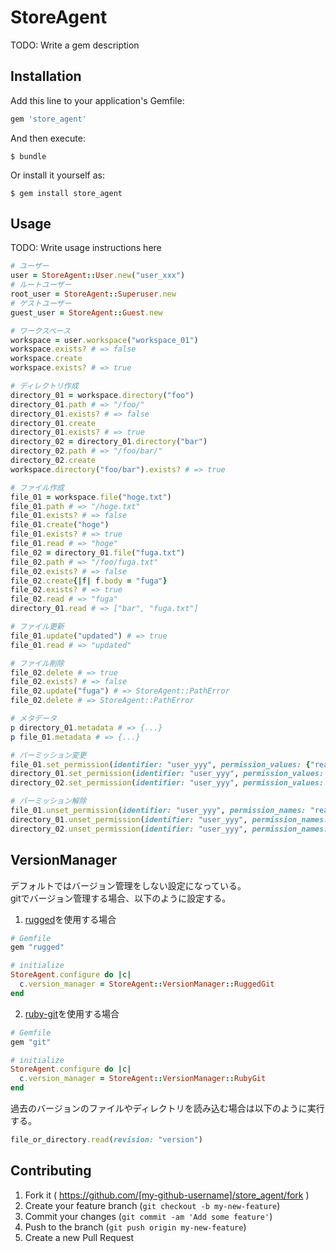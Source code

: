 # StoreAgent

TODO: Write a gem description

## Installation

Add this line to your application's Gemfile:

```ruby
gem 'store_agent'
```

And then execute:

    $ bundle

Or install it yourself as:

    $ gem install store_agent

## Usage

TODO: Write usage instructions here

```ruby
# ユーザー
user = StoreAgent::User.new("user_xxx")
# ルートユーザー
root_user = StoreAgent::Superuser.new
# ゲストユーザー
guest_user = StoreAgent::Guest.new

# ワークスペース
workspace = user.workspace("workspace_01")
workspace.exists? # => false
workspace.create
workspace.exists? # => true

# ディレクトリ作成
directory_01 = workspace.directory("foo")
directory_01.path # => "/foo/"
directory_01.exists? # => false
directory_01.create
directory_01.exists? # => true
directory_02 = directory_01.directory("bar")
directory_02.path # => "/foo/bar/"
directory_02.create
workspace.directory("foo/bar").exists? # => true

# ファイル作成
file_01 = workspace.file("hoge.txt")
file_01.path # => "/hoge.txt"
file_01.exists? # => false
file_01.create("hoge")
file_01.exists? # => true
file_01.read # => "hoge"
file_02 = directory_01.file("fuga.txt")
file_02.path # => "/foo/fuga.txt"
file_02.exists? # => false
file_02.create{|f| f.body = "fuga"}
file_02.exists? # => true
file_02.read # => "fuga"
directory_01.read # => ["bar", "fuga.txt"]

# ファイル更新
file_01.update("updated") # => true
file_01.read # => "updated"

# ファイル削除
file_02.delete # => true
file_02.exists? # => false
file_02.update("fuga") # => StoreAgent::PathError
file_02.delete # => StoreAgent::PathError

# メタデータ
p directory_01.metadata # => {...}
p file_01.metadata # => {...}

# パーミッション変更
file_01.set_permission(identifier: "user_yyy", permission_values: {"read" => true, "write" => false})
directory_01.set_permission(identifier: "user_yyy", permission_values: {"read" => true})
directory_02.set_permission(identifier: "user_yyy", permission_values: {"read" => true, "write" => true}, recursive: true)

# パーミッション解除
file_01.unset_permission(identifier: "user_yyy", permission_names: "read")
directory_01.unset_permission(identifier: "user_yyy", permission_names: ["read"])
directory_02.unset_permission(identifier: "user_yyy", permission_names: ["read", "write"], recursive: true)
```

## VersionManager

デフォルトではバージョン管理をしない設定になっている。  
gitでバージョン管理する場合、以下のように設定する。  

1. [rugged](https://github.com/libgit2/rugged)を使用する場合  

```ruby
# Gemfile
gem "rugged"

# initialize
StoreAgent.configure do |c|
  c.version_manager = StoreAgent::VersionManager::RuggedGit
end
```

2. [ruby-git](https://github.com/schacon/ruby-git)を使用する場合  

```ruby
# Gemfile
gem "git"

# initialize
StoreAgent.configure do |c|
  c.version_manager = StoreAgent::VersionManager::RubyGit
end
```

過去のバージョンのファイルやディレクトリを読み込む場合は以下のように実行する。  

```ruby
file_or_directory.read(revision: "version")
```

## Contributing

1. Fork it ( https://github.com/[my-github-username]/store_agent/fork )
2. Create your feature branch (`git checkout -b my-new-feature`)
3. Commit your changes (`git commit -am 'Add some feature'`)
4. Push to the branch (`git push origin my-new-feature`)
5. Create a new Pull Request
